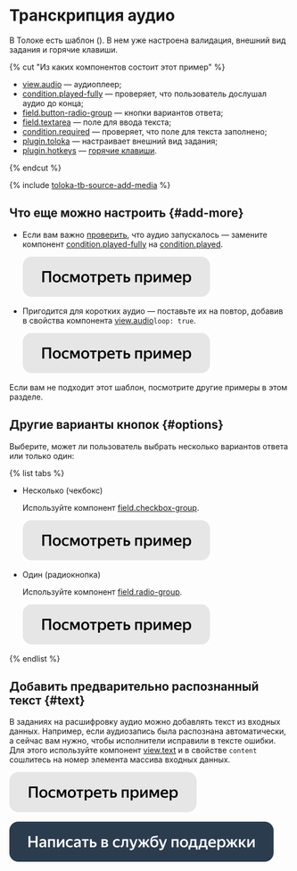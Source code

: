 # Транскрипция аудио

В Толоке есть шаблон  (). В нем уже настроена валидация, внешний вид задания и горячие клавиши.

{% cut "Из каких компонентов состоит этот пример" %}

- [view.audio](../reference/view.audio.md) — аудиоплеер;
- [condition.played-fully](../reference/condition.played.md) — проверяет, что пользователь дослушал аудио до конца;
- [field.button-radio-group](../reference/field.button-radio-group.md) — кнопки вариантов ответа;
- [field.textarea](../reference/field.textarea.md) — поле для ввода текста;
- [condition.required](../reference/condition.required.md) — проверяет, что поле для текста заполнено;
- [plugin.toloka](../reference/plugin.toloka.md) — настраивает внешний вид задания;
- [plugin.hotkeys](../reference/plugin.hotkeys.md) — [горячие клавиши](../best-practices/hotkeys.md).

{% endcut %}

{% include [toloka-tb-source-add-media](../_includes/toloka-tb-source/id-toloka-tb-source/add-media.md) %}



## Что еще можно настроить {#add-more}

- Если вам важно [проверить](../best-practices/conditions.md), что аудио запускалось — замените компонент [condition.played-fully](../reference/condition.played-fully.md) на [condition.played](../reference/condition.played.md).

  [![](../_images/buttons/view-example.svg)](https://clck.ru/T324W)
  
- Пригодится для коротких аудио — поставьте их на повтор, добавив в свойства компонента [view.audio](../reference/view.audio.md)`loop: true`.

  [![](../_images/buttons/view-example.svg)](https://clck.ru/T3279)
  

Если вам не подходит этот шаблон, посмотрите другие примеры в этом разделе.


## Другие варианты кнопок {#options}

Выберите, может ли пользователь выбрать несколько вариантов ответа или только один:

{% list tabs %}

- Несколько (чекбокс)

  Используйте компонент [field.checkbox-group](../reference/field.checkbox-group.md).

  [![](../_images/buttons/view-example.svg)](https://clck.ru/SWicE)
  
- Один (радиокнопка)

  Используйте компонент [field.radio-group](../reference/field.radio-group.md).

  [![](../_images/buttons/view-example.svg)](https://clck.ru/T2zwe)
  
{% endlist %}

## Добавить предварительно распознанный текст {#text}

В заданиях на расшифровку аудио можно добавлять текст из входных данных. Например, если аудиозапись была распознана автоматически, а сейчас вам нужно, чтобы исполнители исправили в тексте ошибки. Для этого используйте компонент [view.text](../reference/view.text.md) и в свойстве `content` сошлитесь на номер элемента массива входных данных.

[![](../_images/buttons/view-example.svg)](https://clck.ru/T2zvs)

[![](../_images/buttons/contact-support.svg)](../concepts/support.md)
